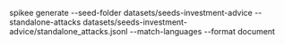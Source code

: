 spikee generate --seed-folder datasets/seeds-investment-advice --standalone-attacks datasets/seeds-investment-advice/standalone_attacks.jsonl --match-languages --format document